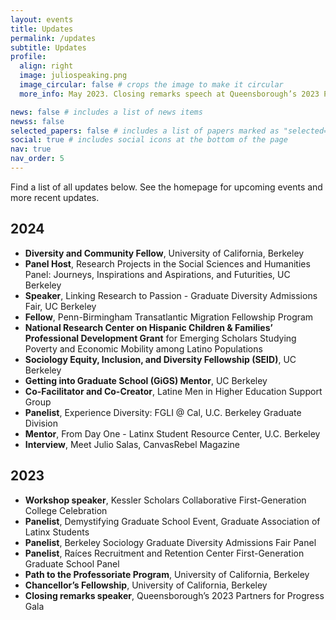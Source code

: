 ```yaml
---
layout: events
title: Updates
permalink: /updates
subtitle: Updates
profile:
  align: right
  image: juliospeaking.png
  image_circular: false # crops the image to make it circular
  more_info: May 2023. Closing remarks speech at Queensborough’s 2023 Partners for Progress Gala at Terrace on the Park in Corona.

news: false # includes a list of news items
newss: false
selected_papers: false # includes a list of papers marked as "selected={true}"
social: true # includes social icons at the bottom of the page
nav: true
nav_order: 5
---
```


Find a list of all updates below. See the homepage for upcoming events and more recent updates.

## 2024
- **Diversity and Community Fellow**, University of California, Berkeley
- **Panel Host**, Research Projects in the Social Sciences and Humanities Panel: Journeys, Inspirations and Aspirations, and Futurities, UC Berkeley
- **Speaker**, Linking Research to Passion - Graduate Diversity Admissions Fair, UC Berkeley
- **Fellow**, Penn-Birmingham Transatlantic Migration Fellowship Program
- **National Research Center on Hispanic Children & Families’ Professional Development Grant** for Emerging Scholars Studying Poverty and Economic Mobility among Latino Populations
- **Sociology Equity, Inclusion, and Diversity Fellowship (SEID)**, UC Berkeley
- **Getting into Graduate School (GiGS) Mentor**, UC Berkeley
- **Co-Facilitator and Co-Creator**, Latine Men in Higher Education Support Group
- **Panelist**, Experience Diversity: FGLI @ Cal, U.C. Berkeley Graduate Division
- **Mentor**, From Day One - Latinx Student Resource Center, U.C. Berkeley
- **Interview**, Meet Julio Salas, CanvasRebel Magazine

## 2023
- **Workshop speaker**, Kessler Scholars Collaborative First-Generation College Celebration
- **Panelist**, Demystifying Graduate School Event, Graduate Association of Latinx Students
- **Panelist**, Berkeley Sociology Graduate Diversity Admissions Fair Panel
- **Panelist**, Raíces Recruitment and Retention Center First-Generation Graduate School Panel
- **Path to the Professoriate Program**, University of California, Berkeley
- **Chancellor’s Fellowship**, University of California, Berkeley
- **Closing remarks speaker**, Queensborough’s 2023 Partners for Progress Gala
